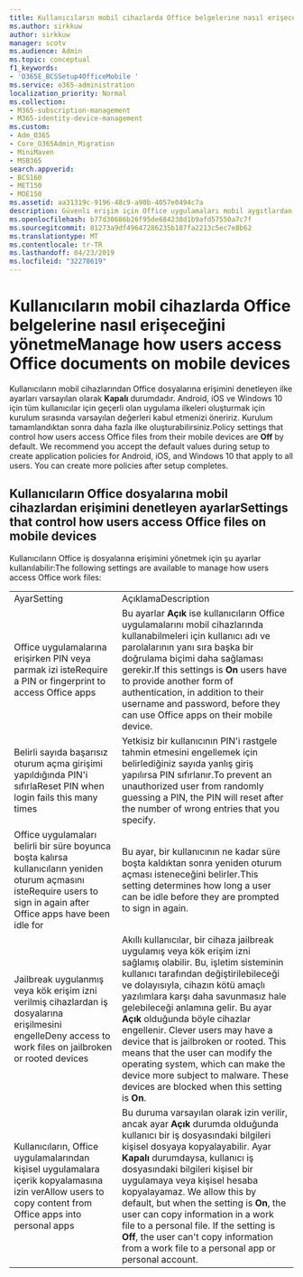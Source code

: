 ```yaml
---
title: Kullanıcıların mobil cihazlarda Office belgelerine nasıl erişeceğini yönetme
ms.author: sirkkuw
author: sirkkuw
manager: scotv
ms.audience: Admin
ms.topic: conceptual
f1_keywords:
- 'O365E_BCSSetup4OfficeMobile '
ms.service: o365-administration
localization_priority: Normal
ms.collection:
- M365-subscription-management
- M365-identity-device-management
ms.custom:
- Adm_O365
- Core_O365Admin_Migration
- MiniMaven
- MSB365
search.appverid:
- BCS160
- MET150
- MOE150
ms.assetid: aa31319c-9196-48c9-a90b-4057e0494c7a
description: Güvenli erişim için Office uygulamaları mobil aygıtlardan yardımcı olabilir koruma ilkeleri hakkında bilgi edinin.
ms.openlocfilehash: b77d30686b26f95de684238d1b9afd57550a7c7f
ms.sourcegitcommit: 81273a9df49647286235b187fa2213c5ec7e8b62
ms.translationtype: MT
ms.contentlocale: tr-TR
ms.lasthandoff: 04/23/2019
ms.locfileid: "32278619"
---
```

# <a name="manage-how-users-access-office-documents-on-mobile-devices"></a><span data-ttu-id="d53cf-103">Kullanıcıların mobil cihazlarda Office belgelerine nasıl erişeceğini yönetme</span><span class="sxs-lookup"><span data-stu-id="d53cf-103">Manage how users access Office documents on mobile devices</span></span>

 <span data-ttu-id="d53cf-p101">Kullanıcıların mobil cihazlarından Office dosyalarına erişimini denetleyen ilke ayarları varsayılan olarak **Kapalı** durumdadır. Android, iOS ve Windows 10 için tüm kullanıcılar için geçerli olan uygulama ilkeleri oluşturmak için kurulum sırasında varsayılan değerleri kabul etmenizi öneririz. Kurulum tamamlandıktan sonra daha fazla ilke oluşturabilirsiniz.</span><span class="sxs-lookup"><span data-stu-id="d53cf-p101">Policy settings that control how users access Office files from their mobile devices are **Off** by default. We recommend you accept the default values during setup to create application policies for Android, iOS, and Windows 10 that apply to all users. You can create more policies after setup completes.</span></span> 
  
## <a name="settings-that-control-how-users-access-office-files-on-mobile-devices"></a><span data-ttu-id="d53cf-107">Kullanıcıların Office dosyalarına mobil cihazlardan erişimini denetleyen ayarlar</span><span class="sxs-lookup"><span data-stu-id="d53cf-107">Settings that control how users access Office files on mobile devices</span></span>

<span data-ttu-id="d53cf-108">Kullanıcıların Office iş dosyalarına erişimini yönetmek için şu ayarlar kullanılabilir:</span><span class="sxs-lookup"><span data-stu-id="d53cf-108">The following settings are available to manage how users access Office work files:</span></span>
  
|||
|:-----|:-----|
|<span data-ttu-id="d53cf-109">Ayar</span><span class="sxs-lookup"><span data-stu-id="d53cf-109">Setting</span></span>  <br/> |<span data-ttu-id="d53cf-110">Açıklama</span><span class="sxs-lookup"><span data-stu-id="d53cf-110">Description</span></span>  <br/> |
|<span data-ttu-id="d53cf-111">Office uygulamalarına erişirken PIN veya parmak izi iste</span><span class="sxs-lookup"><span data-stu-id="d53cf-111">Require a PIN or fingerprint to access Office apps</span></span>  <br/> |<span data-ttu-id="d53cf-112">Bu ayarlar **Açık** ise kullanıcıların Office uygulamalarını mobil cihazlarında kullanabilmeleri için kullanıcı adı ve parolalarının yanı sıra başka bir doğrulama biçimi daha sağlaması gerekir.</span><span class="sxs-lookup"><span data-stu-id="d53cf-112">If this settings is **On** users have to provide another form of authentication, in addition to their username and password, before they can use Office apps on their mobile device.</span></span>  <br/> |
|<span data-ttu-id="d53cf-113">Belirli sayıda başarısız oturum açma girişimi yapıldığında PIN'i sıfırla</span><span class="sxs-lookup"><span data-stu-id="d53cf-113">Reset PIN when login fails this many times</span></span>  <br/> |<span data-ttu-id="d53cf-114">Yetkisiz bir kullanıcının PIN'i rastgele tahmin etmesini engellemek için belirlediğiniz sayıda yanlış giriş yapılırsa PIN sıfırlanır.</span><span class="sxs-lookup"><span data-stu-id="d53cf-114">To prevent an unauthorized user from randomly guessing a PIN, the PIN will reset after the number of wrong entries that you specify.</span></span>  <br/> |
|<span data-ttu-id="d53cf-115">Office uygulamaları belirli bir süre boyunca boşta kalırsa kullanıcıların yeniden oturum açmasını iste</span><span class="sxs-lookup"><span data-stu-id="d53cf-115">Require users to sign in again after Office apps have been idle for</span></span>  <br/> |<span data-ttu-id="d53cf-116">Bu ayar, bir kullanıcının ne kadar süre boşta kaldıktan sonra yeniden oturum açması isteneceğini belirler.</span><span class="sxs-lookup"><span data-stu-id="d53cf-116">This setting determines how long a user can be idle before they are prompted to sign in again.</span></span>  <br/> |
|<span data-ttu-id="d53cf-117">Jailbreak uygulanmış veya kök erişim izni verilmiş cihazlardan iş dosyalarına erişilmesini engelle</span><span class="sxs-lookup"><span data-stu-id="d53cf-117">Deny access to work files on jailbroken or rooted devices</span></span>  <br/> |<span data-ttu-id="d53cf-p102">Akıllı kullanıcılar, bir cihaza jailbreak uygulamış veya kök erişim izni sağlamış olabilir. Bu, işletim sisteminin kullanıcı tarafından değiştirilebileceği ve dolayısıyla, cihazın kötü amaçlı yazılımlara karşı daha savunmasız hale gelebileceği anlamına gelir. Bu ayar **Açık** olduğunda böyle cihazlar engellenir.  </span><span class="sxs-lookup"><span data-stu-id="d53cf-p102">Clever users may have a device that is jailbroken or rooted. This means that the user can modify the operating system, which can make the device more subject to malware. These devices are blocked when this setting is **On**.  </span></span><br/> |
|<span data-ttu-id="d53cf-121">Kullanıcıların, Office uygulamalarından kişisel uygulamalara içerik kopyalamasına izin ver</span><span class="sxs-lookup"><span data-stu-id="d53cf-121">Allow users to copy content from Office apps into personal apps</span></span>  <br/> |<span data-ttu-id="d53cf-p103">Bu duruma varsayılan olarak izin verilir, ancak ayar **Açık** durumda olduğunda kullanıcı bir iş dosyasındaki bilgileri kişisel dosyaya kopyalayabilir. Ayar **Kapalı** durumdaysa, kullanıcı iş dosyasındaki bilgileri kişisel bir uygulamaya veya kişisel hesaba kopyalayamaz.  </span><span class="sxs-lookup"><span data-stu-id="d53cf-p103">We allow this by default, but when the setting is **On**, the user can copy information in a work file to a personal file. If the setting is **Off**, the user can't copy information from a work file to a personal app or personal account.  </span></span><br/> |
   

